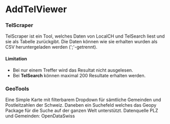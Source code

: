 # AddTelViewer

### TelScraper

TelScraper ist ein Tool, welches Daten von LocalCH und TelSearch liest und sie als Tabelle zurückgibt.
Die Daten können wie sie erhalten wurden als CSV heruntergeladen werden (';'-getrennt).

#### Limitation

- Bei nur einem Treffer wird das Resultat nicht ausgelesen.
- Bei **TelSearch** können maximal 200 Resultate erhalten werden.

### GeoTools

Eine Simple Karte mit filterbarem Dropdown für sämtliche Gemeinden und Postleitzahlen der Schweiz.
Daneben ein Suchefeld welches das Geopy Package für die Suche auf der ganzen Welt unterstützt.
Datenquelle PLZ und Gemeinden: OpenDataSwiss